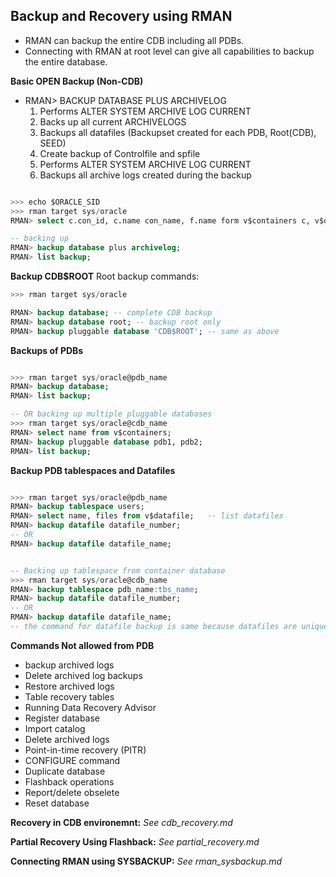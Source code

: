## Backup and Recovery using RMAN

- RMAN can backup the entire CDB including all PDBs.
- Connecting with RMAN at root level can give all capabilities to backup the entire database.

**Basic OPEN Backup (Non-CDB)**
- RMAN> BACKUP DATABASE PLUS ARCHIVELOG
    1. Performs ALTER SYSTEM ARCHIVE LOG CURRENT
    2. Backs up all current ARCHIVELOGS 
    3. Backups all datafiles (Backupset created for each PDB, Root(CDB), SEED)
    4. Create backup of Controlfile and spfile
    5. Performs ALTER SYSTEM ARCHIVE LOG CURRENT
    6. Backups all archive logs created during the backup

```SQL

>>> echo $ORACLE_SID
>>> rman target sys/oracle
RMAN> select c.con_id, c.name con_name, f.name form v$containers c, v$datafile f where c.con_id=f.con_id order by 1, 3;

-- backing up
RMAN> backup database plus archivelog;
RMAN> list backup;

```

**Backup CDB$ROOT**
Root backup commands:
```SQL
>>> rman target sys/oracle

RMAN> backup database; -- complete CDB backup
RMAN> backup database root; -- backup root only
RMAN> backup pluggable database 'CDB$ROOT'; -- same as above

```

**Backups of PDBs**
```SQL

>>> rman target sys/oracle@pdb_name
RMAN> backup database;
RMAN> list backup;

-- OR backing up multiple pluggable databases
>>> rman target sys/oracle@cdb_name
RMAN> select name from v$containers;
RMAN> backup pluggable database pdb1, pdb2;
RMAN> list backup;

```

**Backup PDB tablespaces and Datafiles**
```SQL

>>> rman target sys/oracle@pdb_name
RMAN> backup tablespace users;
RMAN> select name, files from v$datafile;   -- list datafiles
RMAN> backup datafile datafile_number;
-- OR
RMAN> backup datafile datafile_name;


-- Backing up tablespace from container database
>>> rman target sys/oracle@cdb_name
RMAN> backup tablespace pdb_name:tbs_name;
RMAN> backup datafile datafile_number;
-- OR
RMAN> backup datafile datafile_name;
-- the command for datafile backup is same because datafiles are unique
```

**Commands Not allowed from PDB**
- backup archived logs
- Delete archived log backups
- Restore archived logs
- Table recovery tables
- Running Data Recovery Advisor
- Register database
- Import catalog
- Delete archived logs
- Point-in-time recovery (PITR)
- CONFIGURE command
- Duplicate database
- Flashback operations
- Report/delete obselete
- Reset database


**Recovery in CDB environemnt:** *See cdb_recovery.md*

**Partial Recovery Using Flashback:** *See partial_recovery.md*

**Connecting RMAN using SYSBACKUP:** *See rman_sysbackup.md*

